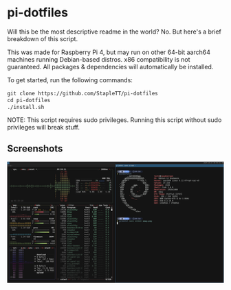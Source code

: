 # pi-dotfiles

Will this be the most descriptive readme in the world? No. But here's a brief breakdown of this script.

This was made for Raspberry Pi 4, but may run on other 64-bit aarch64 machines running Debian-based distros. x86 compatibility is not guaranteed.
All packages & dependencies will automatically be installed.

To get started, run the following commands:
```
git clone https://github.com/StapleTT/pi-dotfiles
cd pi-dotfiles
./install.sh
```
NOTE: This script requires sudo privileges. Running this script without sudo privileges will break stuff.

## Screenshots
![screenshots/sway.png](https://github.com/StapleTT/pi-dotfiles/blob/4552c9c4470f5052100e1b239f6522240575db59/screenshots/sway.png "desktop screenshot")
